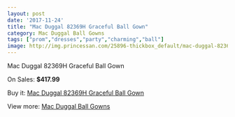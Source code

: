 ```yaml
---
layout: post
date: '2017-11-24'
title: "Mac Duggal 82369H Graceful Ball Gown"
category: Mac Duggal Ball Gowns
tags: ["prom","dresses","party","charming","ball"]
image: http://img.princessan.com/25896-thickbox_default/mac-duggal-82369h-graceful-ball-gown.jpg
---
```

Mac Duggal 82369H Graceful Ball Gown

On Sales: **$417.99**
<a href="https://www.princessan.com/en/11923-mac-duggal-82369h-graceful-ball-gown.html"><amp-img layout="responsive" width="600" height="600" src="//img.princessan.com/25896-thickbox_default/mac-duggal-82369h-graceful-ball-gown.jpg" alt="Mac Duggal 82369H Graceful Ball Gown 0" /></a>
<a href="https://www.princessan.com/en/11923-mac-duggal-82369h-graceful-ball-gown.html"><amp-img layout="responsive" width="600" height="600" src="//img.princessan.com/25898-thickbox_default/mac-duggal-82369h-graceful-ball-gown.jpg" alt="Mac Duggal 82369H Graceful Ball Gown 1" /></a>
<a href="https://www.princessan.com/en/11923-mac-duggal-82369h-graceful-ball-gown.html"><amp-img layout="responsive" width="600" height="600" src="//img.princessan.com/25897-thickbox_default/mac-duggal-82369h-graceful-ball-gown.jpg" alt="Mac Duggal 82369H Graceful Ball Gown 2" /></a>

Buy it: [Mac Duggal 82369H Graceful Ball Gown](https://www.princessan.com/en/11923-mac-duggal-82369h-graceful-ball-gown.html "Mac Duggal 82369H Graceful Ball Gown")

View more: [Mac Duggal Ball Gowns](https://www.princessan.com/en/84- "Mac Duggal Ball Gowns")